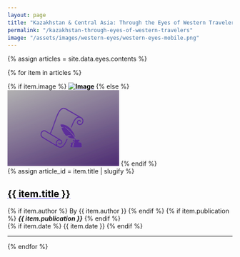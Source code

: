 ```yaml
---
layout: page
title: "Kazakhstan & Central Asia: Through the Eyes of Western Travelers"
permalink: "/kazakhstan-through-eyes-of-western-travelers"
image: "/assets/images/western-eyes/western-eyes-mobile.png"
---
```


<style>
a.media-link {
color: black;
text-decoration: underline !important;
text-decoration-color: #a29bfe !important;
text-decoration-style: solid !important;
font-weight: bold;
}
</style>

{% assign articles = site.data.eyes.contents %}

{% for item in articles %}
<div class="row align-items-center">
    <div class="col-sm-12 col-md-4 media_center">
    {% if item.image %}
    <a class="media-link" href="{{ item.href }}" title="{{ item.title }}">  <img src="{{ item.image }}" class="img-fluid news_thumbnail mx-auto" alt="Image" /></a>
    {% else %}
    <img src="assets/images/pen_quill.png" class="img-fluid news_thumbnail mx-auto" alt="Image" />
    {% endif %}
    </div>

<div class="col-sm-12 col-md-8 media_center">
<div class="align-middle">
 {% assign article_id = item.title | slugify %}
    <h2 class="briefing-statement__title_allnews mt-0" id="{{ article_id }}">
    <a class="media-link" href="{{ item.href }}" title="{{ item.title }}" >
    {{ item.title }}
    </a>
    </h2>
    <div class="meta__pub ml-5">
        {% if item.author %} 
        By {{ item.author }}
        {% endif %}
        {% if item.publication %}
        <em><b><span class="mx-2">{{ item.publication }}</span></b></em>
        {% endif %}
        <br>
        {% if item.date %} 
      <span class="text-secondary mx-3">  {{ item.date }} </span>
        {% endif %}
    </div>
</div>
</div>
</div>
<hr class="my-0">
{% endfor %}